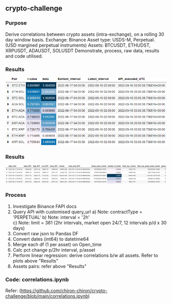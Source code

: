 ## crypto-challenge

### Purpose
Derive correlations between crypto assets (intra-exchange), on a rolling 30 day window basis.
Exchange: Binance
Asset type: USDS-M, Perpetual. (USD margined perpetual instruments)
Assets: BTCUSDT, ETHUDST, XRPUSDT, ADAUSDT, SOLUSDT
Demonstrate, process, raw data, results and code utilised.


### Results
![Alt text](Images/Correlations_descending.png "Correlations of Binance USDS-M Perps (30d rolling)")


### Results
![Alt text](Images/Eg_raw_data.png "Eg. Raw data")


### Process
1) Investigate Binance FAPI docs
2) Query API with customised query_url
    a) Note: contractType = 'PERPETUAL'
    b) Note: interval = '2h'  
    c) Note: limit = 361 (2hr intervals, market open 24/7, 12 intervals p/d x 30 days)
3) Convert raw json to Pandas DF
4) Convert dates (int64) to datetime64
5) Merge each df (1 per asset) on Open_time
6) Calc pct change p/2hr interval, p/asset
7) Perform linear regression: derive correlations b/w all assets. Refer to plots above "Results"
8) Assets pairs: refer above "Results"


### Code: correlations.ipynb
Refer: (https://github.com/chiron-chiron/crypto-challenge/blob/main/correlations.ipynb)